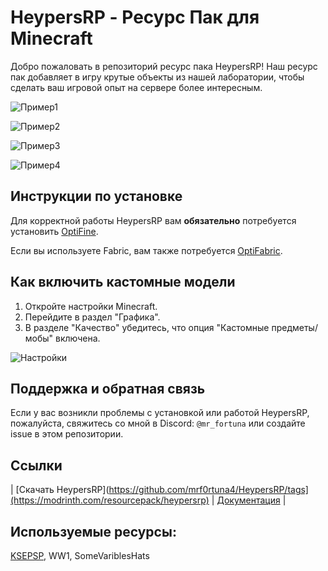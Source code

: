 # HeypersRP - Ресурс Пак для Minecraft

Добро пожаловать в репозиторий ресурс пака HeypersRP! Наш ресурс пак добавляет в игру крутые объекты из нашей лаборатории, чтобы сделать ваш игровой опыт на сервере более интересным.

![Пример1](https://github.com/mrf0rtuna4/HeypersRP/assets/108610775/60e99f15-0494-4cce-b874-0ec0bffb9ebf)

![Пример2](https://github.com/mrf0rtuna4/HeypersRP/assets/108610775/765487b4-c2fa-4717-8587-d9ebde634868)

![Пример3](https://github.com/mrf0rtuna4/HeypersRP/assets/108610775/e30772e3-57c7-434f-be59-6d2f95a0d27a)

![Пример4](https://github.com/mrf0rtuna4/HeypersRP/assets/108610775/823d1c6c-bfb5-4d3f-a39a-1d78ca6c0d5c)

## Инструкции по установке

Для корректной работы HeypersRP вам __обязательно__ потребуется установить [OptiFine](https://www.optifine.net/downloads). 

Если вы используете Fabric, вам также потребуется [OptiFabric](https://minecraft.curseforge.com/projects/optifabric).

## Как включить кастомные модели

1. Откройте настройки Minecraft.
2. Перейдите в раздел "Графика".
3. В разделе "Качество" убедитесь, что опция "Кастомные предметы/мобы" включена.

![Настройки](https://user-images.githubusercontent.com/108610775/212486218-3e8d7413-22e9-4d4a-81fd-76997ffe98a6.png)

## Поддержка и обратная связь

Если у вас возникли проблемы с установкой или работой HeypersRP, пожалуйста, свяжитесь со мной в Discord: `@mr_fortuna` или создайте issue в этом репозитории.

## Ссылки

| [Скачать HeypersRP](https://github.com/mrf0rtuna4/HeypersRP/tags](https://modrinth.com/resourcepack/heypersrp) | [Документация](https://github.com/mrf0rtuna4/HeypersRP/blob/master/Documentation.md) |

## Используемые ресурсы:

[KSEPSP](https://vk.com/ksepsp), WW1, SomeVariblesHats
